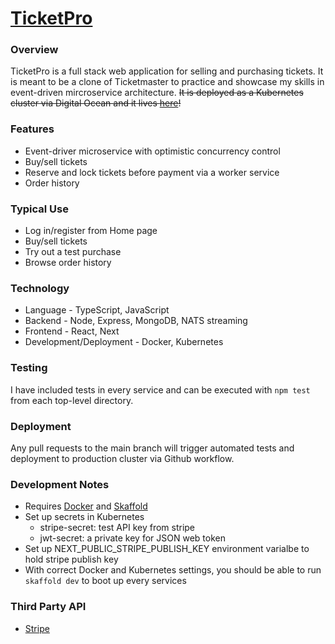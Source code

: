 # [TicketPro](www.ticketpro-app.com/)

### Overview
TicketPro is a full stack web application for selling and purchasing tickets. It is meant to be a clone of Ticketmaster to practice and showcase my skills in event-driven mircroservice architecture. ~~It is deployed as a Kubernetes cluster via Digital Ocean and it lives [here](www.ticketpro-app.com/)!~~

### Features
- Event-driver microservice with optimistic concurrency control
- Buy/sell tickets
- Reserve and lock tickets before payment via a worker service
- Order history

### Typical Use
- Log in/register from Home page
- Buy/sell tickets
- Try out a test purchase
- Browse order history

### Technology
- Language - TypeScript, JavaScript  
- Backend - Node, Express, MongoDB, NATS streaming
- Frontend - React, Next
- Development/Deployment - Docker, Kubernetes

### Testing
I have included tests in every service and can be executed with `npm test` from each top-level directory.

### Deployment
Any pull requests to the main branch will trigger automated tests and deployment to production cluster via Github workflow.

### Development Notes
- Requires [Docker](https://www.docker.com/products/docker-desktop) and [Skaffold](https://skaffold.dev/)
- Set up secrets in Kubernetes
    - stripe-secret: test API key from stripe
    - jwt-secret: a private key for JSON web token
- Set up NEXT_PUBLIC_STRIPE_PUBLISH_KEY environment varialbe to hold stripe publish key
- With correct Docker and Kubernetes settings, you should be able to run `skaffold dev` to boot up every services

### Third Party API
- [Stripe](https://stripe.com)
